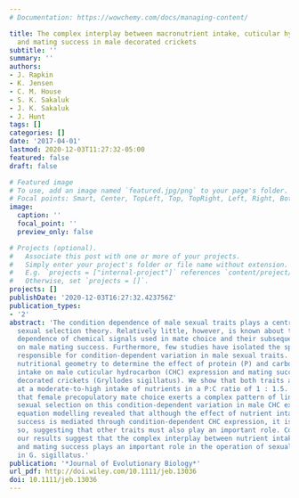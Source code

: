 ```yaml
---
# Documentation: https://wowchemy.com/docs/managing-content/

title: The complex interplay between macronutrient intake, cuticular hydrocarbon expression
  and mating success in male decorated crickets
subtitle: ''
summary: ''
authors:
- J. Rapkin
- K. Jensen
- C. M. House
- S. K. Sakaluk
- J. K. Sakaluk
- J. Hunt
tags: []
categories: []
date: '2017-04-01'
lastmod: 2020-12-03T11:27:32-05:00
featured: false
draft: false

# Featured image
# To use, add an image named `featured.jpg/png` to your page's folder.
# Focal points: Smart, Center, TopLeft, Top, TopRight, Left, Right, BottomLeft, Bottom, BottomRight.
image:
  caption: ''
  focal_point: ''
  preview_only: false

# Projects (optional).
#   Associate this post with one or more of your projects.
#   Simply enter your project's folder or file name without extension.
#   E.g. `projects = ["internal-project"]` references `content/project/deep-learning/index.md`.
#   Otherwise, set `projects = []`.
projects: []
publishDate: '2020-12-03T16:27:32.423756Z'
publication_types:
- '2'
abstract: 'The condition dependence of male sexual traits plays a central role in
  sexual selection theory. Relatively little, however, is known about the condition
  dependence of chemical signals used in mate choice and their subsequent effects
  on male mating success. Furthermore, few studies have isolated the speciﬁc nutrients
  responsible for condition-dependent variation in male sexual traits. Here, we used
  nutritional geometry to determine the effect of protein (P) and carbohydrate (C)
  intake on male cuticular hydrocarbon (CHC) expression and mating success in male
  decorated crickets (Gryllodes sigillatus). We show that both traits are maximized
  at a moderate-to-high intake of nutrients in a P:C ratio of 1 : 1.5. We also show
  that female precopulatory mate choice exerts a complex pattern of linear and quadratic
  sexual selection on this condition-dependent variation in male CHC expression. Structural
  equation modelling revealed that although the effect of nutrient intake on mating
  success is mediated through condition-dependent CHC expression, it is not exclusively
  so, suggesting that other traits must also play an important role. Collectively,
  our results suggest that the complex interplay between nutrient intake, CHC expression
  and mating success plays an important role in the operation of sexual selection
  in G. sigillatus.'
publication: '*Journal of Evolutionary Biology*'
url_pdf: http://doi.wiley.com/10.1111/jeb.13036
doi: 10.1111/jeb.13036
---
```

